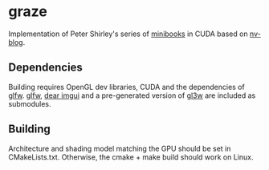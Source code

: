 # graze

Implementation of Peter Shirley's series of [minibooks](https://t.co/RHZKjvseIT) in CUDA based on [nv-blog](https://devblogs.nvidia.com/accelerated-ray-tracing-cuda/).

## Dependencies
Building requires OpenGL dev libraries, CUDA and the dependencies of [glfw](https://github.com/glfw/glfw). [glfw](https://github.com/glfw/glfw), [dear imgui](https://github.com/ocornut/imgui) and a pre-generated version of [gl3w](https://github.com/sndels/libgl3w) are included as submodules.

## Building
Architecture and shading model matching the GPU should be set in CMakeLists.txt. Otherwise, the cmake + make build should work on Linux.
